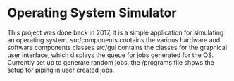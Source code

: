 # Operating System Simulator
This project was done back in 2017, it is a simple application for simulating an operating system.
src/components contains the various hardware and software components classes
src/gui contains the classes for the graphical user interface, which displays the queue for jobs generated for the OS. Currently set up to generate random jobs, the /programs file 
shows the setup for piping in user created jobs.

